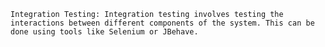 ```Integration Testing: Integration testing involves testing the interactions between different components of the system. This can be done using tools like Selenium or JBehave.```